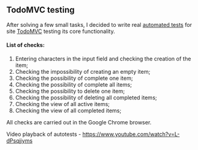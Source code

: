 ## TodoMVC testing

After solving a few small tasks, I decided to write real [automated tests](https://github.com/LizaDoroshchenko/CV/tree/main/ui-automation-todo-app/src/test/java/todo) for
site [TodoMVC](https://todomvc.com/examples/vanillajs/#/) testing its core functionality.

#### List of checks:

1. Entering characters in the input field and checking the creation of the item;
2. Checking the impossibility of creating an empty item;
3. Checking the possibility of complete one item;
4. Checking the possibility of complete all items;
5. Checking the possibility to delete one item;
6. Checking the possibility of deleting all completed items;
7. Checking the view of all active items;
8. Checking the view of all completed items;

All checks are carried out in the Google Chrome browser.

Video playback of autotests - <oembed>https://www.youtube.com/watch?v=L-dPsqjjyms</oembed>
